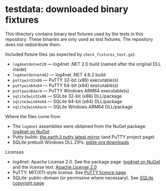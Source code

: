 # testdata: downloaded binary fixtures

This directory contains binary test fixtures used by the tests in this repository. These binaries are only used as test fixtures. The repository does not redistribute them.

Included fixture files (as expected by `check_fixtures_test.go`):

- `log4netdotnet20` — log4net .NET 2.0 build (named after the original DLL inside)
- `log4netdotnet462` — log4net .NET 4.6.2 build
- `puttywin32x86` — PuTTY 32-bit (x86) executable(s)
- `puttywin64x64` — PuTTY 64-bit (x64) executable(s)
- `puttywin64arm` — PuTTY Windows ARM64 executable(s)
- `sqlite3win32x86` — SQLite 32-bit (x86) DLL/package
- `sqlite3win64x64` — SQLite 64-bit (x64) DLL/package
- `sqlite3win64arm` — SQLite Windows ARM64 DLL/package

Where the files come from

- The `log4net` assemblies were obtained from the NuGet package: [log4net on NuGet](https://www.nuget.org/packages/log4net/)
- Putty builds: [the.earth.li putty latest mirror](https://the.earth.li/~sgtatham/putty/latest/) (and PuTTY project page)
- SQLite prebuilt Windows DLL ZIPs: [sqlite.org downloads](https://www.sqlite.org/download.html)

Licenses

- log4net: Apache License 2.0. See the package page: [log4net on NuGet](https://www.nuget.org/packages/log4net/) and the license text: [Apache License 2.0](https://www.apache.org/licenses/LICENSE-2.0)
- PuTTY: MIT/X11-style license. See [PuTTY licence page](https://www.chiark.greenend.org.uk/~sgtatham/putty/licence.html)
- SQLite: public-domain (or permissive where necessary). See [SQLite copyright page](https://www.sqlite.org/copyright.html)
